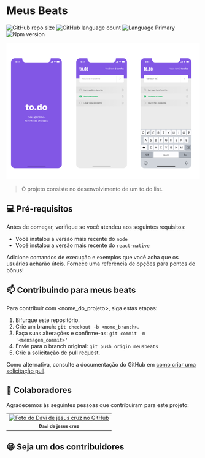 # Meus Beats

![GitHub repo size](https://img.shields.io/github/repo-size/davicruzof/to.do?style=for-the-badge)
![GitHub language count](https://img.shields.io/github/languages/count/davicruzof/to.do?style=for-the-badge)
![Language Primary](https://img.shields.io/github/languages/top/davicruzof/to.do?style=for-the-badge)
![Npm version](https://img.shields.io/npm/v/node?style=for-the-badge)


<img src="https://github.com/davicruzof/to.do/blob/main/A4%20-%201%20(1).png" alt="exemplo imagem">

> O projeto consiste no desenvolvimento de um to.do list.

## 💻 Pré-requisitos

Antes de começar, verifique se você atendeu aos seguintes requisitos:
<!---Estes são apenas requisitos de exemplo. Adicionar, duplicar ou remover conforme necessário--->
* Você instalou a versão mais recente do `node`
* Você instalou a versão mais recente do `react-native`

<!---
## 🚀 Instalando Meus Beats

Linux e macOS:
```
<comando_de_instalação>
```
--->
Adicione comandos de execução e exemplos que você acha que os usuários acharão úteis. Fornece uma referência de opções para pontos de bônus!

## 📫 Contribuindo para meus beats
<!---Se o seu README for longo ou se você tiver algum processo ou etapas específicas que deseja que os contribuidores sigam, considere a criação de um arquivo CONTRIBUTING.md separado--->
Para contribuir com <nome_do_projeto>, siga estas etapas:

1. Bifurque este repositório.
2. Crie um branch: `git checkout -b <nome_branch>`.
3. Faça suas alterações e confirme-as: `git commit -m '<mensagem_commit>'`
4. Envie para o branch original: `git push origin meusbeats`
5. Crie a solicitação de pull request.

Como alternativa, consulte a documentação do GitHub em [como criar uma solicitação pull](https://help.github.com/en/github/collaborating-with-issues-and-pull-requests/creating-a-pull-request).

## 🤝 Colaboradores

Agradecemos às seguintes pessoas que contribuíram para este projeto:

<table>
  <tr>
    <td align="center">
      <a href="#">
        <img src="https://avatars.githubusercontent.com/u/47984117?v=4" width="100px;" alt="Foto do Davi de jesus cruz no GitHub"/><br>
        <sub>
          <b>Davi de jesus cruz</b>
        </sub>
      </a>
    </td>
  </tr>
</table>


## 😄 Seja um dos contribuidores<br>
